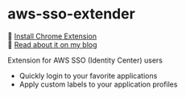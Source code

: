 # aws-sso-extender

:rocket: [Install Chrome Extension](https://chrome.google.com/webstore/detail/aws-sso-extender/pojoaiboolahdaedebpjgnllehpofkep)  
:page_facing_up: [Read about it on my blog](https://blog.wtfender.com/posts/aws-sso-extender/)

Extension for AWS SSO (Identity Center) users  

- Quickly login to your favorite applications
- Apply custom labels to your application profiles
